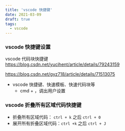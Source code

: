 ```yaml
---
title: 'vscode 快捷键'
date: 2021-03-09
draft: true
tags:
  - vscode
---
```


### vscode 快捷键设置

vscode 代码块快捷键
https://blog.csdn.net/yucihent/article/details/79243159

https://blog.csdn.net/gyz718/article/details/71513075

- vscode 快捷键、快速模板、快速代码块等
  - cmd + ，调出用户设置

### vscode 折叠所有区域代码快捷键

- 折叠所有区域代码： `ctrl + k` 之后 `ctrl + 0`
- 展开所有折叠区域代码：`ctrl +k` 之后 `ctrl + J`

